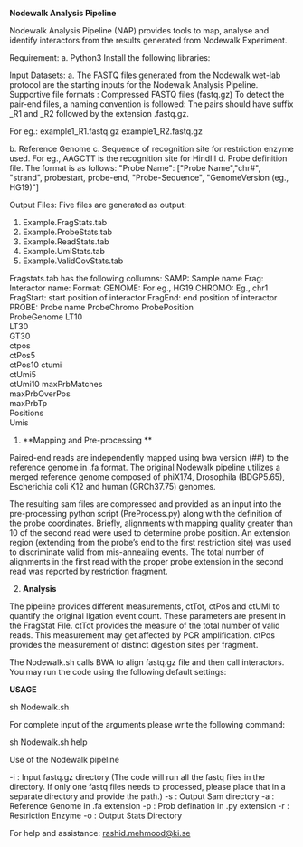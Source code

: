 
**Nodewalk Analysis Pipeline**

Nodewalk Analysis Pipeline (NAP) provides tools to map, analyse and identify interactors from the results generated from Nodewalk Experiment. 

Requirement: 
a.	Python3
Install the following libraries:



Input Datasets: 
a.	The FASTQ files generated from the Nodewalk wet-lab protocol are the starting inputs for the Nodewalk Analysis Pipeline. 
Supportive file formats : Compressed FASTQ files (fastq.gz)
To detect the pair-end files, a naming convention is followed: The pairs should have suffix
_R1 and _R2 followed by the extension .fastq.gz.

For eg.: 
example1_R1.fastq.gz
example1_R2.fastq.gz

b.	Reference Genome 
c.	Sequence of recognition site for restriction enzyme used. For eg., AAGCTT is the recognition site for HindIII
d.	Probe definition file. The format is as follows:
"Probe Name":	["Probe Name","chr#", "strand", probestart, probe-end, "Probe-Sequence", "GenomeVersion (eg., HG19)"]

Output Files:
Five files are generated as output:
1.	Example.FragStats.tab
2.	Example.ProbeStats.tab
3.	Example.ReadStats.tab
4.	Example.UmiStats.tab
5.	Example.ValidCovStats.tab

Fragstats.tab has the following collumns:
SAMP: Sample name
Frag: Interactor name: Format:
GENOME: For eg., HG19
CHROMO: Eg., chr1
FragStart: start position of interactor
FragEnd: end position of interactor
PROBE: Probe name 
ProbeChromo	
ProbePosition	
ProbeGenome	
LT10	
LT30	
GT30	
ctpos	
ctPos5	
ctPos10	
ctumi	
ctUmi5	
ctUmi10	
maxPrbMatches	
maxPrbOverPos	
maxPrbTp	
Positions	
Umis


1)	**Mapping and Pre-processing **

Paired-end reads are independently mapped using bwa version (##) to the reference genome in .fa format. 
The original Nodewalk pipeline utilizes a merged reference genome composed of phiX174, Drosophila (BDGP5.65), Escherichia coli K12 and human (GRCh37.75) genomes. 

The resulting sam files are compressed and provided as an input into the pre-processing python script (PreProcess.py) along with the definition of the probe coordinates. Briefly, alignments with mapping quality greater than 10 of the second read were used to determine probe position. An extension region (extending from the probe’s end to the first restriction site) was used to discriminate valid from mis-annealing events. The total number of alignments in the first read with the proper probe extension in the second read was reported by restriction fragment.


2)	**Analysis**

The pipeline provides different measurements, ctTot, ctPos and ctUMI to quantify the original ligation event count. These parameters are present in the FragStat File. 
ctTot provides the measure of the total number of valid reads. This measurement may get affected by PCR amplification. ctPos provides the measurement of distinct digestion sites per fragment. 



The Nodewalk.sh calls BWA to align fastq.gz file and then call interactors. You may run the code using the following default settings:


**USAGE**

sh Nodewalk.sh

For complete input of the arguments please write the following command:

sh Nodewalk.sh help

Use of the Nodewalk pipeline

-i : Input fastq.gz directory (The code will run all the fastq files in the directory. If only one fastq files needs to processed, please place that in a separate directory and provide the path.)
-s : Output Sam directory 
-a : Reference Genome in .fa extension 
-p : Prob defination in .py extension 
-r : Restriction Enzyme 
-o : Output Stats Directory



For help and assistance: rashid.mehmood@ki.se
